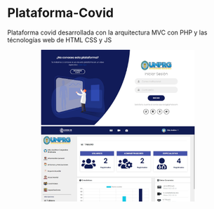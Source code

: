 # Plataforma-Covid
Plataforma covid desarrollada con la arquitectura MVC con PHP y las técnologías web de HTML CSS y JS
<p align="center">
  <img src="./Capturas de Pantalla/login.png" width="350" title="Login de la plataforma">
  <img src="./Capturas de Pantalla/tableroAdmin.png" width="350" alt="Tablero de administración">
</p>
